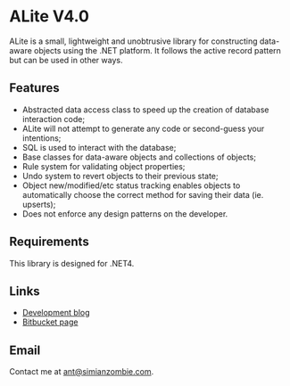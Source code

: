 ALite V4.0
==========

ALite is a small, lightweight and unobtrusive library for constructing
data-aware objects using the .NET platform.  It follows the active record
pattern but can be used in other ways.


Features
--------

 * Abstracted data access class to speed up the creation of database
   interaction code;
 * ALite will not attempt to generate any code or second-guess your intentions;
 * SQL is used to interact with the database;
 * Base classes for data-aware objects and collections of objects;
 * Rule system for validating object properties;
 * Undo system to revert objects to their previous state;
 * Object new/modified/etc status tracking enables objects to automatically
   choose the correct method for saving their data (ie. upserts);
 * Does not enforce any design patterns on the developer.
   

Requirements
------------

This library is designed for .NET4.
  
  
Links
-----

 * [Development blog][1]
 * [Bitbucket page][2]

  [1]: http://ant.simianzombie.com
  [2]: http://bitbucket.org/ant512/alite


Email
-----

Contact me at <ant@simianzombie.com>.
